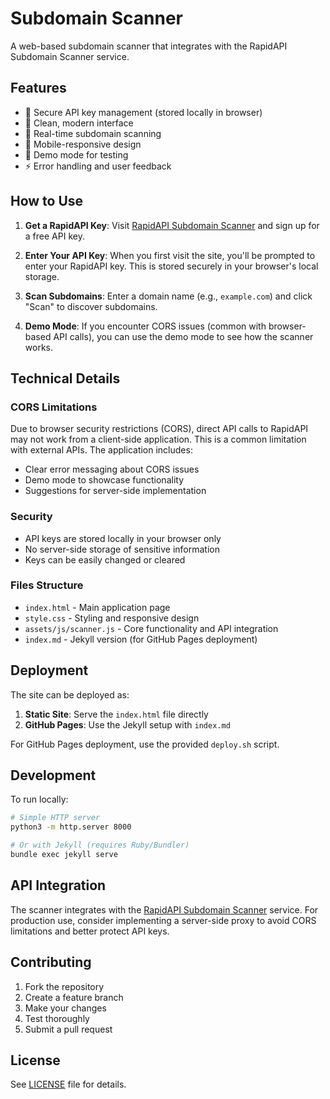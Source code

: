 # Subdomain Scanner

A web-based subdomain scanner that integrates with the RapidAPI Subdomain Scanner service.

## Features

- 🔐 Secure API key management (stored locally in browser)
- 🎯 Clean, modern interface
- 🚀 Real-time subdomain scanning
- 📱 Mobile-responsive design
- 🔄 Demo mode for testing
- ⚡ Error handling and user feedback

## How to Use

1. **Get a RapidAPI Key**: Visit [RapidAPI Subdomain Scanner](https://rapidapi.com/sedrakpc/api/subdomain-scan1/) and sign up for a free API key.

2. **Enter Your API Key**: When you first visit the site, you'll be prompted to enter your RapidAPI key. This is stored securely in your browser's local storage.

3. **Scan Subdomains**: Enter a domain name (e.g., `example.com`) and click "Scan" to discover subdomains.

4. **Demo Mode**: If you encounter CORS issues (common with browser-based API calls), you can use the demo mode to see how the scanner works.

## Technical Details

### CORS Limitations

Due to browser security restrictions (CORS), direct API calls to RapidAPI may not work from a client-side application. This is a common limitation with external APIs. The application includes:

- Clear error messaging about CORS issues
- Demo mode to showcase functionality
- Suggestions for server-side implementation

### Security

- API keys are stored locally in your browser only
- No server-side storage of sensitive information
- Keys can be easily changed or cleared

### Files Structure

- `index.html` - Main application page
- `style.css` - Styling and responsive design
- `assets/js/scanner.js` - Core functionality and API integration
- `index.md` - Jekyll version (for GitHub Pages deployment)

## Deployment

The site can be deployed as:

1. **Static Site**: Serve the `index.html` file directly
2. **GitHub Pages**: Use the Jekyll setup with `index.md`

For GitHub Pages deployment, use the provided `deploy.sh` script.

## Development

To run locally:

```bash
# Simple HTTP server
python3 -m http.server 8000

# Or with Jekyll (requires Ruby/Bundler)
bundle exec jekyll serve
```

## API Integration

The scanner integrates with the [RapidAPI Subdomain Scanner](https://rapidapi.com/sedrakpc/api/subdomain-scan1/) service. For production use, consider implementing a server-side proxy to avoid CORS limitations and better protect API keys.

## Contributing

1. Fork the repository
2. Create a feature branch
3. Make your changes
4. Test thoroughly
5. Submit a pull request

## License

See [LICENSE](LICENSE) file for details.